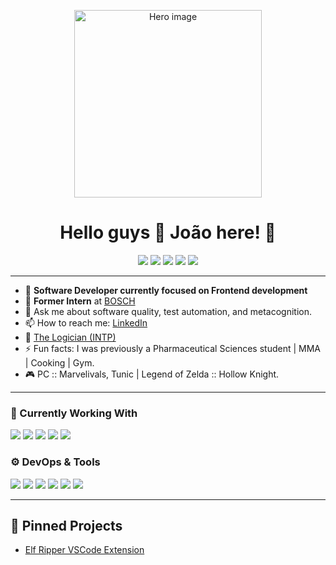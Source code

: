 <!-- 👋 Hi, I’m João! -->
<p align="center">
  <img src="./assets/hero-laptop.png" alt="Hero image" width="300"/>
</p>
<h1 align="center">Hello guys <span>👋</span> João here! <span>🤖</span></h1>

<p align="center">
  <!-- Interest badges -->
  <img src="https://img.shields.io/badge/-Tests-9cf">
  <img src="https://img.shields.io/badge/-Automation-9cf">
  <img src="https://img.shields.io/badge/-Games-9cf">
  <img src="https://img.shields.io/badge/-Music-9cf">
  <img src="https://img.shields.io/badge/-BackEnd-9cf">
</p>

---

- 👾 **Software Developer currently focused on Frontend development**  
- 🤖 **Former Intern** at [BOSCH](https://github.com/orgs/BOSCH)  
- 💬 Ask me about software quality, test automation, and metacognition.  
- 📫 How to reach me: [LinkedIn](https://pt.linkedin.com/in/jo%C3%A3ofilipemendes)  
- 🎈 [The Logician (INTP)](https://www.16personalities.com/intp-personality)  
- ⚡ Fun facts: I was previously a Pharmaceutical Sciences student | MMA | Cooking | Gym.
- 🎮 PC :: Marvelivals, Tunic | Legend of Zelda :: Hollow Knight.  

---

### 🧰 Currently Working With  
<p>
  <img src="https://img.shields.io/badge/JavaScript-F7DF1E?logo=javascript&logoColor=black">
  <img src="https://img.shields.io/badge/TypeScript-3178C6?logo=typescript&logoColor=white">
  <img src="https://img.shields.io/badge/Jest-C21325?logo=jest&logoColor=white">
  <img src="https://img.shields.io/badge/Playwright-000000?logo=playwright&logoColor=white">
  <img src="https://img.shields.io/badge/Cypress-17202C?logo=cypress&logoColor=white">
</p>

### ⚙️ DevOps & Tools  
<p>
  <img src="https://img.shields.io/badge/GitHub-181717?logo=github&logoColor=white">
  <img src="https://img.shields.io/badge/Docker-2496ED?logo=docker&logoColor=white">
  <img src="https://img.shields.io/badge/Linux-FCC624?logo=linux&logoColor=black">
  <img src="https://img.shields.io/badge/VSCode-007ACC?logo=visual-studio-code&logoColor=white">
  <img src="https://img.shields.io/badge/Insomnia-4000BF?logo=insomnia&logoColor=white">
  <img src="https://img.shields.io/badge/Postman-FF6C37?logo=postman&logoColor=white">
</p>

---

## 🚀 Pinned Projects

- [Elf Ripper VSCode Extension](https://github.com/hmfcpt/elf-ripper-extension/tree/main)  
